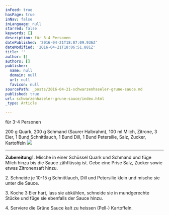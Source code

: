 ```yaml
---
inFeed: true
hasPage: true
inNav: false
inLanguage: null
starred: false
keywords: []
description: für 3-4 Personen
datePublished: '2016-04-21T18:07:09.936Z'
dateModified: '2016-04-21T18:06:51.881Z'
title: ''
author: []
authors: []
publisher:
  name: null
  domain: null
  url: null
  favicon: null
sourcePath: _posts/2016-04-21-schwarzenhaseler-grune-sauce.md
published: true
url: schwarzenhaseler-grune-sauce/index.html
_type: Article

---
```

für 3-4 Personen

200 g Quark, 200 g Schmand (Saurer Halbrahm), 100 ml Milch, Zitrone, 3 Eier, 1 Bund Schnittlauch, 1 Bund Dill, 1 Bund Petersilie, Salz, Zucker, Kartoffeln
![](https://the-grid-user-content.s3-us-west-2.amazonaws.com/4d1d9f7a-a148-4375-9f69-4869ea4bab10.jpg)

****

**Zubereitung**1\. Mische in einer Schüssel Quark und Schmand und füge Milch hinzu bis die Sauce zähflüssig ist. Gebe eine Prise Salz, Zucker sowie etwas Zitronensaft hinzu.

2\. Schneide je 10-15 g Schnittlauch, Dill und Petersilie klein und mische sie unter die Sauce.

3\. Koche 3 Eier hart, lass sie abkühlen, schneide sie in mundgerechte Stücke und füge sie ebenfalls der Sauce hinzu.

4\. Serviere die Grüne Sauce kalt zu heissen (Pell-) Kartoffeln.
